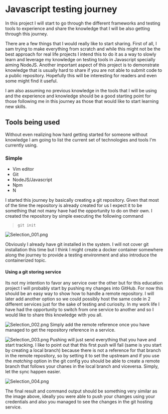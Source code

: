 # Javascript testing journey

In this project I will start to go through the different frameworks and testing tools to experience and share the knowledge that I will be also getting through this journey.

There are a few things that I would really like to start sharing. First of all, I sam trying to make everything from scratch and while this might not be the best approach for real life projects I intend this to do it as a way to slowly learn and leverage my knowledge on testing tools in Javascript specially aiming NodeJS. Another important aspect of this project is to demonstrate knowledge that is usually hard to share if you are not able to submit code to a public repository. Hopefully this will be interesting for readers and even some might find it useful.

I am also assuming no previous knowledge in the tools that I will be using and the experience and knowledge should be a good starting point for those following me in this journey as those that would like to start learning new skills.

## Tools being used
Without even realizing how hard getting started for someone without knowledge I am going to list the current set of technologies and tools I'm currently using.

### Simple
- Vim editor 
- Git
- NodeJS/Javascript
- Npm 
- N

I started this journey by basically creating a git repository. Given that most of the time the repository is already created for us I expect it to be something that not many have had the opportunity to do on their own. I created the repository by simple executing the following command
>`git init`

![Selection_001.png](https://ipfs.busy.org/ipfs/QmZVUscxmVXeXdhDgVnUM3w7cRK7SG7Dm22jGkg9yi48Sx)

Obviously I already have git installed in the system. I will not cover git installation this time but I think I might create a docker container somewhere along the journey to provide a testing environment and also introduce the containerized topic. 

#### Using a git storing service
Its not my intention to favor any service over the other but for this education project I will probably start by pushing my changes into GitHub. For now this should be an easy way to show how to handle a remote repository. I will later add another option so we could possibly host the same code in 2 different services just for the sake of testing and curiosity. In my work life I have had the opportunity to switch from one service to another and so I would like to share this knowledge with you all. 

![Selection_002.png](https://ipfs.busy.org/ipfs/QmWGA7oGkskQrWGKuaUFCQdCTWq8Wz1cQ5xwfc92h5VWK3)
Simply add the remote reference once you have managed to get the repository reference in a service.

![Selection_003.png](https://ipfs.busy.org/ipfs/QmQ9pXrzVx3twpDgR962RiaVWJsoVg7ERVfM8VWECKWdCm)
Pushing will just send everything that you have and start tracking. I like to point out that this first push will fail (same is you start by creating a local branch) because there is not a reference for that branch in the remote repository, so by setting it to set the upstream and if you use the *matching* option in the git config you should be able to create a remote branch that follows your chanes in the local branch and viceversa. Simply, let the sync happen easier.

![Selection_004.png](https://ipfs.busy.org/ipfs/QmVpKKM62DvdLCeEKuiKZxvj98vSJsC1QrFoyM1beeNwng)

The final result and command output should be something very similar as the image above, ideally you were able to push your changes using your credentials and also you managed to see the changes in the git hosting service.
